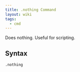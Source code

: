 ```yaml
---
title: .nothing Command
layout: wiki
tags:
  - cmd
---
```

Does nothing. Useful for scripting.

## Syntax
`.nothing`

